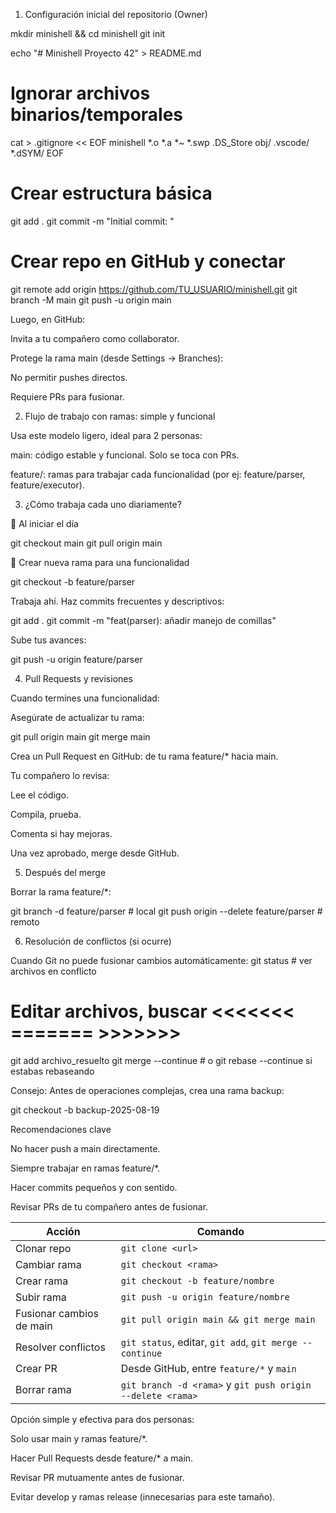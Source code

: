 
1. Configuración inicial del repositorio (Owner)

mkdir minishell && cd minishell
git init

echo "# Minishell Proyecto 42" > README.md

# Ignorar archivos binarios/temporales
cat > .gitignore << EOF
minishell
*.o
*.a
*~
*.swp
.DS_Store
obj/
.vscode/
*.dSYM/
EOF

# Crear estructura básica

git add .
git commit -m "Initial commit: "

# Crear repo en GitHub y conectar
git remote add origin https://github.com/TU_USUARIO/minishell.git
git branch -M main
git push -u origin main

Luego, en GitHub:

Invita a tu compañero como collaborator.

Protege la rama main (desde Settings → Branches):

No permitir pushes directos.

Requiere PRs para fusionar.

2. Flujo de trabajo con ramas: simple y funcional

Usa este modelo ligero, ideal para 2 personas:

main: código estable y funcional. Solo se toca con PRs.

feature/<nombre>: ramas para trabajar cada funcionalidad (por ej: feature/parser, feature/executor).

3. ¿Cómo trabaja cada uno diariamente?

🔹 Al iniciar el día

git checkout main
git pull origin main

🔹 Crear nueva rama para una funcionalidad

git checkout -b feature/parser

Trabaja ahí. Haz commits frecuentes y descriptivos:

git add .
git commit -m "feat(parser): añadir manejo de comillas"

Sube tus avances:

git push -u origin feature/parser

4. Pull Requests y revisiones

Cuando termines una funcionalidad:

Asegúrate de actualizar tu rama:

git pull origin main
git merge main

Crea un Pull Request en GitHub: de tu rama feature/* hacia main.

Tu compañero lo revisa:

Lee el código.

Compila, prueba.

Comenta si hay mejoras.

Una vez aprobado, merge desde GitHub.

5. Después del merge

Borrar la rama feature/*:

git branch -d feature/parser         # local
git push origin --delete feature/parser  # remoto

6. Resolución de conflictos (si ocurre)

Cuando Git no puede fusionar cambios automáticamente:
git status  # ver archivos en conflicto
# Editar archivos, buscar <<<<<<< ======= >>>>>>>
git add archivo_resuelto
git merge --continue  # o git rebase --continue si estabas rebaseando

Consejo: Antes de operaciones complejas, crea una rama backup:

git checkout -b backup-2025-08-19

Recomendaciones clave

No hacer push a main directamente.

Siempre trabajar en ramas feature/*.

Hacer commits pequeños y con sentido.

Revisar PRs de tu compañero antes de fusionar.

| Acción                   |Comando                                                    |
| ------------------------ | ---------------------------------------------------------- |
| Clonar repo              | `git clone <url>`                                          |
| Cambiar rama             | `git checkout <rama>`                                      |
| Crear rama               | `git checkout -b feature/nombre`                           |
| Subir rama               | `git push -u origin feature/nombre`                        |
| Fusionar cambios de main | `git pull origin main && git merge main`                   |
| Resolver conflictos      | `git status`, editar, `git add`, `git merge --continue`    |
| Crear PR                 | Desde GitHub, entre `feature/*` y `main`                   |
| Borrar rama              | `git branch -d <rama>` y `git push origin --delete <rama>` |


Opción simple y efectiva para dos personas:

Solo usar main y ramas feature/*.

Hacer Pull Requests desde feature/* a main.

Revisar PR mutuamente antes de fusionar.

Evitar develop y ramas release (innecesarias para este tamaño).